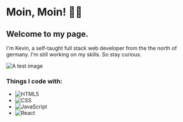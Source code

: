 # Moin, Moin! 🤙🏼
## Welcome to my page. 
I'm Kevin, a self-taught full stack web developer from the the north of germany.
I'm still working on my skills. So stay curious.

![A test image](https://media.gettyimages.com/id/1124838925/de/vektor/programmierung-code-anwendungsfenster.jpg?s=1024x1024&w=gi&k=20&c=ssmKlPDecbSRnMpOGoWHEQW4P_lNkXKo6gpJhB83jsM=)

### Things I code with:
- <img alt="HTML5" src="https://img.shields.io/badge/HTML5-E34F26?style=for-the-badge&logo=html5&logoColor=white" />
- <img alt="CSS" src="https://img.shields.io/badge/CSS3-1572B6?style=for-the-badge&logo=css3&logoColor=white" />
- <img alt="JavaScript" src="https://img.shields.io/badge/JavaScript-F7DF1E?style=for-the-badge&logo=javascript&logoColor=black" />
- <img alt="React" src="https://img.shields.io/badge/-React-45b8d8?style=flat-square&logo=react&logoColor=white" />
